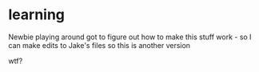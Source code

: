 learning
========

Newbie playing around
got to figure out how to make this stuff work - so I can make edits to Jake's files
so this is another version

wtf?
